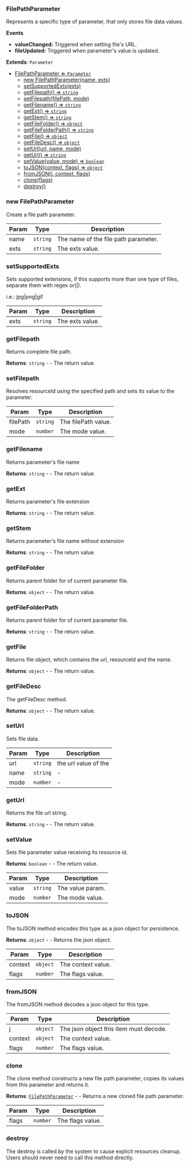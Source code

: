 <a name="FilePathParameter"></a>

### FilePathParameter 
Represents a specific type of parameter, that only stores file data values.

**Events**
* **valueChanged:** Triggered when setting file's URL.
* **fileUpdated:** Triggered when parameter's value is updated.


**Extends**: <code>Parameter</code>  

* [FilePathParameter ⇐ <code>Parameter</code>](#FilePathParameter)
    * [new FilePathParameter(name, exts)](#new-FilePathParameter)
    * [setSupportedExts(exts)](#setSupportedExts)
    * [getFilepath() ⇒ <code>string</code>](#getFilepath)
    * [setFilepath(filePath, mode)](#setFilepath)
    * [getFilename() ⇒ <code>string</code>](#getFilename)
    * [getExt() ⇒ <code>string</code>](#getExt)
    * [getStem() ⇒ <code>string</code>](#getStem)
    * [getFileFolder() ⇒ <code>object</code>](#getFileFolder)
    * [getFileFolderPath() ⇒ <code>string</code>](#getFileFolderPath)
    * [getFile() ⇒ <code>object</code>](#getFile)
    * [getFileDesc() ⇒ <code>object</code>](#getFileDesc)
    * [setUrl(url, name, mode)](#setUrl)
    * [getUrl() ⇒ <code>string</code>](#getUrl)
    * [setValue(value, mode) ⇒ <code>boolean</code>](#setValue)
    * [toJSON(context, flags) ⇒ <code>object</code>](#toJSON)
    * [fromJSON(j, context, flags)](#fromJSON)
    * [clone(flags)](#clone)
    * [destroy()](#destroy)

<a name="new_FilePathParameter_new"></a>

### new FilePathParameter
Create a file path parameter.


| Param | Type | Description |
| --- | --- | --- |
| name | <code>string</code> | The name of the file path parameter. |
| exts | <code>string</code> | The exts value. |

<a name="FilePathParameter+setSupportedExts"></a>

### setSupportedExts
Sets supported extensions, if this supports more than one type of files, separate them with regex or(|).

i.e.: jpg|png|gif



| Param | Type | Description |
| --- | --- | --- |
| exts | <code>string</code> | The exts value. |

<a name="FilePathParameter+getFilepath"></a>

### getFilepath
Returns complete file path.


**Returns**: <code>string</code> - - The return value.  
<a name="FilePathParameter+setFilepath"></a>

### setFilepath
Resolves resourceId using the specified path and sets its value to the parameter.



| Param | Type | Description |
| --- | --- | --- |
| filePath | <code>string</code> | The filePath value. |
| mode | <code>number</code> | The mode value. |

<a name="FilePathParameter+getFilename"></a>

### getFilename
Returns parameter's file name


**Returns**: <code>string</code> - - The return value.  
<a name="FilePathParameter+getExt"></a>

### getExt
Returns parameter's file extension


**Returns**: <code>string</code> - - The return value.  
<a name="FilePathParameter+getStem"></a>

### getStem
Returns parameter's file name without extension


**Returns**: <code>string</code> - - The return value.  
<a name="FilePathParameter+getFileFolder"></a>

### getFileFolder
Returns parent folder for of current parameter file.


**Returns**: <code>object</code> - - The return value.  
<a name="FilePathParameter+getFileFolderPath"></a>

### getFileFolderPath
Returns parent folder for of current parameter file.


**Returns**: <code>string</code> - - The return value.  
<a name="FilePathParameter+getFile"></a>

### getFile
Returns file object, which contains the url, resourceId and the name.


**Returns**: <code>object</code> - - The return value.  
<a name="FilePathParameter+getFileDesc"></a>

### getFileDesc
The getFileDesc method.


**Returns**: <code>object</code> - - The return value.  
<a name="FilePathParameter+setUrl"></a>

### setUrl
Sets file data.



| Param | Type | Description |
| --- | --- | --- |
| url | <code>string</code> | the url value of the |
| name | <code>string</code> | - |
| mode | <code>number</code> | - |

<a name="FilePathParameter+getUrl"></a>

### getUrl
Returns the file url string.


**Returns**: <code>string</code> - - The return value.  
<a name="FilePathParameter+setValue"></a>

### setValue
Sets file parameter value receiving its resource id.


**Returns**: <code>boolean</code> - - The return value.  

| Param | Type | Description |
| --- | --- | --- |
| value | <code>string</code> | The value param. |
| mode | <code>number</code> | The mode value. |

<a name="FilePathParameter+toJSON"></a>

### toJSON
The toJSON method encodes this type as a json object for persistence.


**Returns**: <code>object</code> - - Returns the json object.  

| Param | Type | Description |
| --- | --- | --- |
| context | <code>object</code> | The context value. |
| flags | <code>number</code> | The flags value. |

<a name="FilePathParameter+fromJSON"></a>

### fromJSON
The fromJSON method decodes a json object for this type.



| Param | Type | Description |
| --- | --- | --- |
| j | <code>object</code> | The json object this item must decode. |
| context | <code>object</code> | The context value. |
| flags | <code>number</code> | The flags value. |

<a name="FilePathParameter+clone"></a>

### clone
The clone method constructs a new file path parameter,
copies its values from this parameter and returns it.


**Returns**: [<code>FilePathParameter</code>](#FilePathParameter) - - Returns a new cloned file path parameter.  

| Param | Type | Description |
| --- | --- | --- |
| flags | <code>number</code> | The flags value. |

<a name="FilePathParameter+destroy"></a>

### destroy
The destroy is called by the system to cause explicit resources cleanup.
Users should never need to call this method directly.


